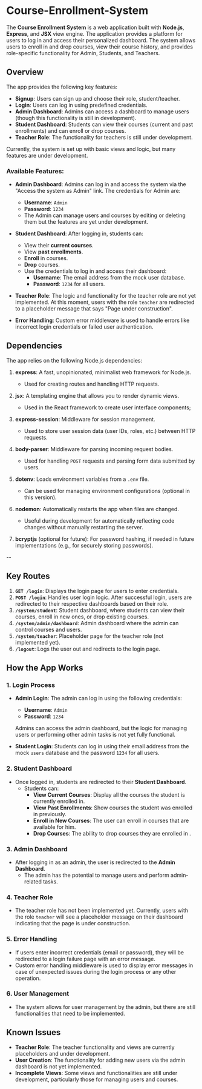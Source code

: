 # Course-Enrollment-System

The **Course Enrollment System** is a web application built with **Node.js**, **Express**, and **JSX** view engine. The application provides a platform for users to log in and access their personalized dashboard. The system allows users to enroll in and drop courses, view their course history, and provides role-specific functionality for Admin, Students, and Teachers.

## Overview

The app provides the following key features:
- **Signup**: Users can sign up and choose their role, student/teacher.
- **Login**: Users can log in using predefined credentials. 
- **Admin Dashboard**: Admins can access a dashboard to manage users (though this functionality is still in development).
- **Student Dashboard**: Students can view their courses (current and past enrollments) and can enroll or drop courses.
- **Teacher Role**: The functionality for teachers is still under development.
  
Currently, the system is set up with basic views and logic, but many features are under development.

### Available Features:

- **Admin Dashboard**: Admins can log in and access the system via the "Access the system as Admin" link. The credentials for Admin are:
  - **Username**: `Admin`
  - **Password**: `1234`
  - The Admin can  manage users and courses by editing or deleting them but the features are yet under development.
  
- **Student Dashboard**: After logging in, students can:
  - View their **current courses**.
  - View **past enrollments**.
  - **Enroll** in courses.
  - **Drop** courses.
  - Use the credentials to log in and access their dashboard:
    - **Username**: The email address from the mock user database.
    - **Password**: `1234` for all users.
  
- **Teacher Role**: The logic and functionality for the teacher role are not yet implemented. At this moment, users with the role `teacher` are redirected to a placeholder message that says "Page under construction".

- **Error Handling**: Custom error middleware is used to handle errors like incorrect login credentials or failed user authentication.

## Dependencies

The app relies on the following Node.js dependencies:

1. **express**: A fast, unopinionated, minimalist web framework for Node.js.
   - Used for creating routes and handling HTTP requests.
   
2. **jsx**: A templating engine that allows you to render dynamic views.
   - Used in the React framework to create user interface components;

3. **express-session**: Middleware for session management.
   - Used to store user session data (user IDs, roles, etc.) between HTTP requests.

4. **body-parser**: Middleware for parsing incoming request bodies.
   - Used for handling `POST` requests and parsing form data submitted by users.

5. **dotenv**: Loads environment variables from a `.env` file.
   - Can be used for managing environment configurations (optional in this version).

6. **nodemon**: Automatically restarts the app when files are changed.
   - Useful during development for automatically reflecting code changes without manually restarting the server.

8. **bcryptjs** (optional for future): For password hashing, if needed in future implementations (e.g., for securely storing passwords).

 --

## Key Routes

1. **`GET /login`**: Displays the login page for users to enter credentials.
2. **`POST /login`**: Handles user login logic. After successful login, users are redirected to their respective dashboards based on their role.
3. **`/system/student`**: Student dashboard, where students can view their courses, enroll in new ones, or drop existing courses.
4. **`/system/admin/dashboard`**: Admin dashboard where the admin can control courses and users.
5. **`/system/teacher`**: Placeholder page for the teacher role (not implemented yet).
6. **`/logout`**: Logs the user out and redirects to the login page.

## How the App Works

### 1. Login Process

- **Admin Login**: The admin can log in using the following credentials:
  - **Username**: `Admin`
  - **Password**: `1234`
  
  Admins can access the admin dashboard, but the logic for managing users or performing other admin tasks is not yet fully functional.

- **Student Login**: Students can log in using their email address from the mock `users` database and the password `1234` for all users.

### 2. Student Dashboard

- Once logged in, students are redirected to their **Student Dashboard**.
  - Students can:
    - **View Current Courses**: Display all the courses the student is currently enrolled in.
    - **View Past Enrollments**: Show courses the student was enrolled in previously.
    - **Enroll in New Courses**: The user can enroll in courses that are available for him.
    - **Drop Courses**: The ability to drop courses they are enrolled in .

### 3. Admin Dashboard

- After logging in as an admin, the user is redirected to the **Admin Dashboard**.
  - The admin has the potential to manage users and perform admin-related tasks. 
  
### 4. Teacher Role

- The teacher role has not been implemented yet. Currently, users with the role `teacher` will see a placeholder message on their dashboard indicating that the page is under construction.

### 5. Error Handling

- If users enter incorrect credentials (email or password), they will be redirected to a login failure page with an error message.
- Custom error handling middleware is used to display error messages in case of unexpected issues during the login process or any other operation.

### 6. User Management

- The system allows for user management by the admin, but there are still functionalities that need to be implemented.
  
## Known Issues

- **Teacher Role**: The teacher functionality and views are currently placeholders and under development.
- **User Creation**: The functionality for adding new users via the admin dashboard is not yet implemented.
- **Incomplete Views**: Some views and functionalities are still under development, particularly those for managing users and courses.


